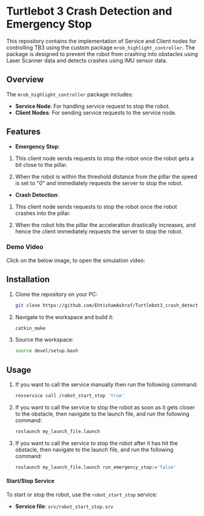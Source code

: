 # Turtlebot 3 Crash Detection and Emergency Stop

This repository contains the implementation of Service and Client nodes for controlling TB3 using the custom package `mrob_highlight_controller`. The package is designed to prevent the robot from crashing into obstacles using Laser Scanner data and detects crashes using IMU sensor data.

## Overview

The `mrob_highlight_controller` package includes:

- **Service Node**: For handling service request to stop the robot.
- **Client Nodes**: For sending service requests to the service node.

## Features

- **Emergency Stop**:
1.    This client node sends requests to stop the robot once the robot gets a bit close to the pillar.

2.    When the robot is within the threshold distance from the pillar the speed is set to "0" and
      immediately requests the server to stop the robot.
  
- **Crash Detection**:
1.    This client node sends requests to stop the robot once the robot crashes into the pillar.

2.    When the robot hits the pillar the acceleration drastically increases, and hence the client 
      immediately requests the server to stop the robot.

### Demo Video
Click on the below image, to open the simulation video:


## Installation
1. Clone the repository on your PC:

    ```bash
    git clone https://github.com/EhtishamAshraf/Turtlebot3_crash_detection.git
    ```

2. Navigate to the workspace and build it:

    ```bash
    catkin_make
    ```

3. Source the workspace:

    ```bash
    source devel/setup.bash
    ```

## Usage
1. If you want to call the service manually then run the following command:
    ```bash
    rosservice call /robot_start_stop 'true'
    ```
2. If you want to call the service to stop the robot as soon as it gets closer to the obstacle, then navigate to the launch file, and run the following command:
    ```bash
    roslaunch my_launch_file.launch
    ```
2. If you want to call the service to stop the robot after it has hit the obstacle, then navigate to the launch file, and run the following command:
    ```bash
    roslaunch my_launch_file.launch run_emergency_stop:='false'
    ```
#### Start/Stop Service

To start or stop the robot, use the `robot_start_stop` service:

- **Service file**: `srv/robot_start_stop.srv`



